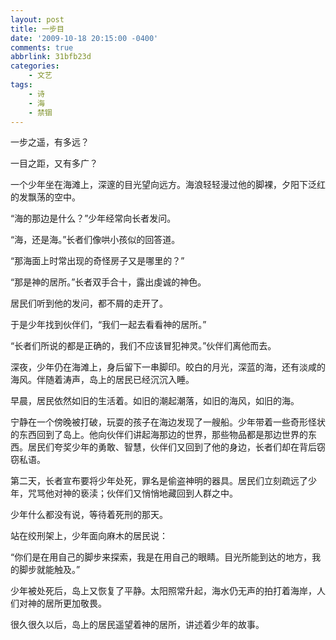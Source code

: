 ```yaml
---
layout: post
title: 一步目
date: '2009-10-18 20:15:00 -0400'
comments: true
abbrlink: 31bfb23d
categories:
	- 文艺
tags:
	- 诗
	- 海
	- 禁锢
---
```

一步之遥，有多远？

一目之距，又有多广？

一个少年坐在海滩上，深邃的目光望向远方。海浪轻轻漫过他的脚裸，夕阳下泛红的发飘荡的空中。

“海的那边是什么？”少年经常向长者发问。

“海，还是海。”长者们像哄小孩似的回答道。

“那海面上时常出现的奇怪房子又是哪里的？”

“那是神的居所。”长者双手合十，露出虔诚的神色。

居民们听到他的发问，都不屑的走开了。

于是少年找到伙伴们，“我们一起去看看神的居所。”

“长者们所说的都是正确的，我们不应该冒犯神灵。”伙伴们离他而去。

深夜，少年仍在海滩上，身后留下一串脚印。皎白的月光，深蓝的海，还有淡咸的海风。伴随着涛声，岛上的居民已经沉沉入睡。

早晨，居民依然如旧的生活着。如旧的潮起潮落，如旧的海风，如旧的海。

宁静在一个傍晚被打破，玩耍的孩子在海边发现了一艘船。少年带着一些奇形怪状的东西回到了岛上。他向伙伴们讲起海那边的世界，那些物品都是那边世界的东西。居民们夸奖少年的勇敢、智慧，伙伴们又回到了他的身边，长者们却在背后窃窃私语。

第二天，长者宣布要将少年处死，罪名是偷盗神明的器具。居民们立刻疏远了少年，咒骂他对神的亵渎；伙伴们又悄悄地藏回到人群之中。

少年什么都没有说，等待着死刑的那天。

站在绞刑架上，少年面向麻木的居民说：

“你们是在用自己的脚步来探索，我是在用自己的眼睛。目光所能到达的地方，我的脚步就能触及。”

少年被处死后，岛上又恢复了平静。太阳照常升起，海水仍无声的拍打着海岸，人们对神的居所更加敬畏。

很久很久以后，岛上的居民遥望着神的居所，讲述着少年的故事。
